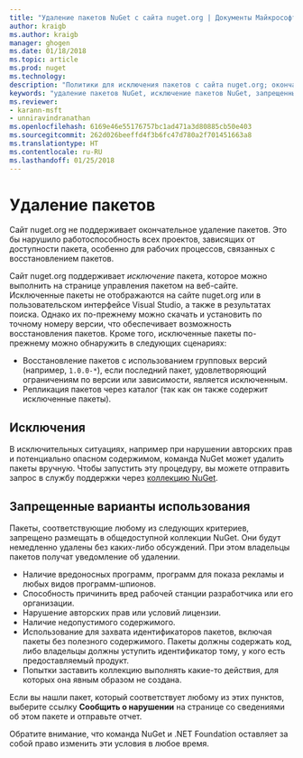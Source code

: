 ```yaml
---
title: "Удаление пакетов NuGet с сайта nuget.org | Документы Майкрософт"
author: kraigb
ms.author: kraigb
manager: ghogen
ms.date: 01/18/2018
ms.topic: article
ms.prod: nuget
ms.technology: 
description: "Политики для исключения пакетов с сайта nuget.org; окончательное удаление не поддерживается, если только пакеты не нарушают другие политики."
keywords: "удаление пакетов NuGet, исключение пакетов NuGet, запрещенные варианты использования пакетов"
ms.reviewer:
- karann-msft
- unniravindranathan
ms.openlocfilehash: 6169e46e55176757bc1ad471a3d80885cb50e403
ms.sourcegitcommit: 262d026beeffd4f3b6fc47d780a2f701451663a8
ms.translationtype: HT
ms.contentlocale: ru-RU
ms.lasthandoff: 01/25/2018
---
```

# <a name="deleting-packages"></a>Удаление пакетов

Сайт nuget.org не поддерживает окончательное удаление пакетов. Это бы нарушило работоспособность всех проектов, зависящих от доступности пакета, особенно для рабочих процессов, связанных с восстановлением пакетов.

Сайт nuget.org поддерживает *исключение* пакета, которое можно выполнить на странице управления пакетом на веб-сайте. Исключенные пакеты не отображаются на сайте nuget.org или в пользовательском интерфейсе Visual Studio, а также в результатах поиска. Однако их по-прежнему можно скачать и установить по точному номеру версии, что обеспечивает возможность восстановления пакетов. Кроме того, исключенные пакеты по-прежнему можно обнаружить в следующих сценариях:

- Восстановление пакетов с использованием групповых версий (например, `1.0.0-*`), если последний пакет, удовлетворяющий ограничениям по версии или зависимости, является исключенным.
- Репликация пакетов через каталог (так как он также содержит исключенные пакеты).

## <a name="exceptions"></a>Исключения

В исключительных ситуациях, например при нарушении авторских прав и потенциально опасном содержимом, команда NuGet может удалить пакеты вручную. Чтобы запустить эту процедуру, вы можете отправить запрос в службу поддержки через [коллекцию NuGet](http://www.nuget.org).

## <a name="prohibited-use"></a>Запрещенные варианты использования

Пакеты, соответствующие любому из следующих критериев, запрещено размещать в общедоступной коллекции NuGet. Они будут немедленно удалены без каких-либо обсуждений. При этом владельцы пакетов получат уведомление об удалении.

- Наличие вредоносных программ, программ для показа рекламы и любых видов программ-шпионов.
- Способность причинить вред рабочей станции разработчика или его организации.
- Нарушение авторских прав или условий лицензии.
- Наличие недопустимого содержимого.
- Использование для захвата идентификаторов пакетов, включая пакеты без полезного содержимого. Пакеты должны содержать код, либо владельцы должны уступить идентификатор тому, у кого есть предоставляемый продукт.
- Попытки заставить коллекцию выполнять какие-то действия, для которых она явным образом не создана.

Если вы нашли пакет, который соответствует любому из этих пунктов, выберите ссылку **Сообщить о нарушении** на странице со сведениями об этом пакете и отправьте отчет.

Обратите внимание, что команда NuGet и .NET Foundation оставляет за собой право изменить эти условия в любое время.
